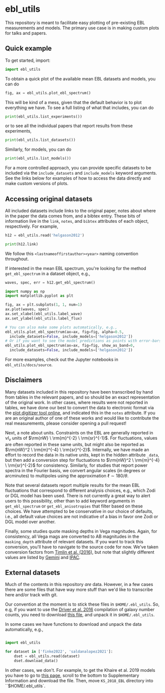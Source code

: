 # **ebl_utils**

This repository is meant to facilitate easy plotting of pre-existing EBL measurements and models. The primary use case is in making custom plots for talks and papers.


Quick example
-------------
To get started, import:

```python
import ebl_utils
```  

To obtain a quick plot of the available mean EBL datasets and models, you can
do
```python
fig, ax = ebl_utils.plot_ebl_spectrum()
```
This will be kind of a mess, given that the default behavior is to plot everything we have. To see a full listing of what that includes, you can do

```python
print(ebl_utils.list_experiments())
```
or to see all the individual papers that report results from these experiments,
```python
print(ebl_utils.list_datasets())
```
Similarly, for models, you can do
```python
print(ebl_utils.list_models())
```
For a more controlled approach, you can provide specific datasets to be included via the `include_datasets` and `include_models` keyword arguments. See the links below for examples of how to access the data directly and make custom versions of plots.  

Accessing original datasets
---------------------------
All included datasets include links to the original paper, notes about where in the paper the data comes from, and a bibtex entry. These bits of information live in the `link`, `notes`, and `bibtex` attributes of each object, respectively. For example,


```python
h12 = ebl_utils.read('helgason2012')

print(h12.link)
```
We follow this `<lastnameoffirstauthor><year>` naming convention throughout.

If interested in the mean EBL spectrum, you're looking for the method `get_ebl_spectrum` in a dataset object, e.g.,

```python
waves, spec, err = h12.get_ebl_spectrum()

import numpy as np
import matplotlib.pyplot as plt

fig, ax = plt.subplots(1, 1, num=1)
ax.plot(waves, spec)
ax.set_xlabel(ebl_utils.label_wave)
ax.set_ylabel(ebl_utils.label_flux)

# You can also make some plots automatically, e.g.,
ebl_utils.plot_ebl_spectrum(ax=ax, fig=fig, alpha=0.5,
  include_datasets=False, include_models=['helgason2012'])
# Or if you want to see the model predictions as points with error-bars:
ebl_utils.plot_ebl_spectrum(ax=ax, fig=fig, show_as_band=0,
  include_datasets=False, include_models=['helgason2012'])
```

For more examples, check out the Jupyter notebooks in `ebl_utils/docs/source`.

Disclaimers
-----------
Many datasets included in this repository have been transcribed by hand from tables in the relevant papers, and so should be an exact representation of the original work. In other cases, where results were not reported in tables, we have done our best to convert the data to electronic format via the [plot digitizer tool online](https://plotdigitizer.com/app), and indicated this in the `notes` attribute. If you are an original author of one of these works and would like to contribute the real measurements, please consider opening a pull request!

Next, a note about units. Constraints on the EBL are generally reported in $\nu I_{\nu}$ units of $\rm{nW} \ \rm{m}^{-2} \ \rm{sr}^{-1}$. For fluctuations, values are often reported in these same units, but might also be reported as $\rm{nW}^2 \ \rm{m}^{-4} \ \rm{sr}^{-2}$. Internally, we have made an effort to record the data in its native units, kept in the hidden attribute `_data`, but then add a conversion step for fluctuations to $\rm{nW}^2 \ \rm{m}^{-4} \ \rm{sr}^{-2}$ for consistency. Similarly, for studies that report power spectra in the Fourier basis, we convert angular scales (in degrees or arcminutes) to multipoles using the approximation $\ell \sim 180 / \theta$.

Note that several datasets report multiple results for the mean EBL fluctuations that correspond to different analysis choices, e.g., which Zodi or DGL model has been used. There is not currently a great way to alert users to this possibility, other than to add keyword arguments in `get_ebl_spectrum` or `get_ebl_anisotropies` that filter based on these choices. We have attempted to be conservative in our choice of defaults, i.e., all default value choices are not indicative of a bias in favor one Zodi or DGL model over another.

Finally, some studies quote masking depths in Vega magnitudes. Again, for consistency, all Vega mags are converted to AB magnitudes in the `masking_depth` attribute of relevant datasets. If you want to track this conversion, you'll have to navigate to the source code for now. We've taken conversion factors from [Timlin et al. (2016)](https://ui.adsabs.harvard.edu/abs/2016ApJS..225....1T/abstract), but note that slightly different values are listed by
[Gemini](https://www.gemini.edu/observing/resources/magnitudes-and-fluxes) and [IPAC](https://wise2.ipac.caltech.edu/docs/release/allsky/expsup/sec4_4h.html).

## External datasets

Much of the contents in this repository *are* data. However, in a few cases there are some files that have way more stuff than we'd like to transcribe here and/or track with git.

Our convention at the moment is to stick these files in `$HOME/.ebl_utils`. So, e.g, if you want to use the [Driver et al. 2016](https://ui.adsabs.harvard.edu/abs/2016MNRAS.455.3911D/abstract) compilation of galaxy number counts, you need to download [this file](https://content.cld.iop.org/journals/0004-637X/827/2/108/revision1/apjaa28a0_table3.tar.gz), and unpack it in `$HOME/.ebl_utils`.

In some cases we have functions to download and unpack the data automatically, e.g.,

```python

import ebl_utils

for dataset in ['finke2022', 'saldanalopez2021']:
    dset = ebl_utils.read(dataset)
    dset.download_data()
```

In other cases, we don't. For example, to get the Khaire et al. 2019 models you have to go to [this page](https://academic.oup.com/mnras/article/484/3/4174/5304986#sec10), scroll to the bottom to Supplementary Information and download the file. Then, move `KS_2018_EBL`
directory into ``$HOME/.ebl_utils`.